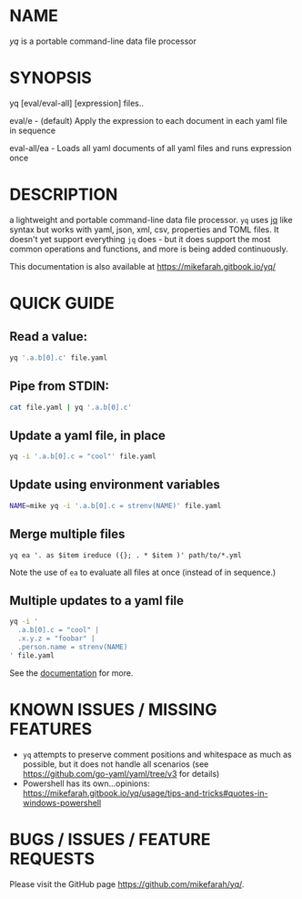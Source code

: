 # NAME
  *yq* is a portable command-line data file processor

# SYNOPSIS 

yq [eval/eval-all] [expression] files..

eval/e  - (default) Apply the expression to each document in each yaml file in sequence

eval-all/ea - Loads all yaml documents of all yaml files and runs expression once

# DESCRIPTION

a lightweight and portable command-line data file processor. `yq` uses [jq](https://github.com/stedolan/jq) like syntax but works with yaml, json, xml, csv, properties and TOML files. It doesn't yet support everything `jq` does - but it does support the most common operations and functions, and more is being added continuously.

This documentation is also available at https://mikefarah.gitbook.io/yq/
# QUICK GUIDE 

## Read a value:
```bash
yq '.a.b[0].c' file.yaml
```

## Pipe from STDIN:
```bash
cat file.yaml | yq '.a.b[0].c'
```

## Update a yaml file, in place
```bash
yq -i '.a.b[0].c = "cool"' file.yaml
```

## Update using environment variables
```bash
NAME=mike yq -i '.a.b[0].c = strenv(NAME)' file.yaml
```

## Merge multiple files
```
yq ea '. as $item ireduce ({}; . * $item )' path/to/*.yml
```
Note the use of `ea` to evaluate all files at once (instead of in sequence.)

## Multiple updates to a yaml file
```bash
yq -i '
  .a.b[0].c = "cool" |
  .x.y.z = "foobar" |
  .person.name = strenv(NAME)
' file.yaml
```

See the [documentation](https://mikefarah.gitbook.io/yq/) for more.

# KNOWN ISSUES / MISSING FEATURES
- `yq` attempts to preserve comment positions and whitespace as much as possible, but it does not handle all scenarios (see https://github.com/go-yaml/yaml/tree/v3 for details)
- Powershell has its own...opinions: https://mikefarah.gitbook.io/yq/usage/tips-and-tricks#quotes-in-windows-powershell

# BUGS / ISSUES / FEATURE REQUESTS

Please visit the GitHub page https://github.com/mikefarah/yq/.

